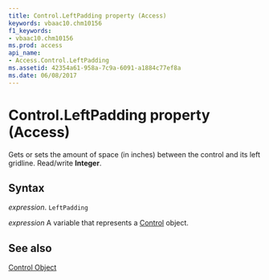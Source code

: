 ```yaml
---
title: Control.LeftPadding property (Access)
keywords: vbaac10.chm10156
f1_keywords:
- vbaac10.chm10156
ms.prod: access
api_name:
- Access.Control.LeftPadding
ms.assetid: 42354a61-958a-7c9a-6091-a1884c77ef8a
ms.date: 06/08/2017
---
```



# Control.LeftPadding property (Access)

Gets or sets the amount of space (in inches) between the control and its left gridline. Read/write  **Integer**.


## Syntax

_expression_. `LeftPadding`

_expression_ A variable that represents a [Control](Access.Control.md) object.


## See also


[Control Object](Access.Control.md)

